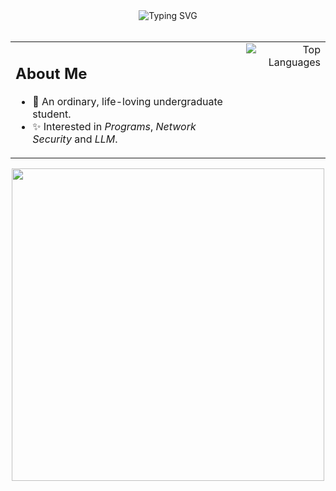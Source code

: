 <div align="center">
  <img src="https://readme-typing-svg.demolab.com/?lines=print(%22Hello+World!%22)&font=Fira+Code&center=true&width=450&height=50&duration=4000" alt="Typing SVG" />
</div>

<br>

<div align="center">
  <table>
    <tr>
      <td valign="top">
        <h2>About Me</h2>
        <ul>
          <li>💬 An ordinary, life-loving undergraduate student.</li>
          <li>✨ Interested in <i>Programs</i>, <i>Network Security</i> and <i>LLM</i>.</li>
        </ul>
      </td>
      <td valign="top" align="right">
        <picture>
          <source 
            srcset="https://github-readme-stats.vercel.app/api/top-langs/?username=Aununo&layout=compact&theme=transparent&exclude_repo=Aununo.github.io" 
            media="(prefers-color-scheme: dark)"
          />
          <source
            srcset="https://github-readme-stats.vercel.app/api/top-langs/?username=Aununo&layout=compact&theme=default&exclude_repo=Aununo.github.io" 
            media="(prefers-color-scheme: light)"
          />
          <img 
            src="https://github-readme-stats.vercel.app/api/top-langs/?username=Aununo&layout=compact&theme=radical&exclude_repo=Aununo.github.io" 
            alt="Top Languages"
          />
        </picture>
      </td>
    </tr>
  </table>
</div>

<div align="center">
  <img src="https://user-images.githubusercontent.com/74038190/212747903-e9bdf048-2dc8-41f9-b973-0e72ff07bfba.gif" width="500">
</div>
<br><br>
<!--
<picture>
  <source media="(prefers-color-scheme: dark)" srcset="https://raw.githubusercontent.com/Aununo/Aununo/output/github-contribution-grid-snake-dark.svg">
  <source media="(prefers-color-scheme: light)" srcset="https://raw.githubusercontent.com/Aununo/Aununo/output/github-contribution-grid-snake.svg">
  <img alt="github contribution grid snake animation" src="https://raw.githubusercontent.com/Aununo/Aununo/output/github-contribution-grid-snake.svg">
</picture>
-->

<!--
**Aununo/Aununo** is a ✨ _special_ ✨ repository because its `README.md` (this file) appears on your GitHub profile.

Here are some ideas to get you started:

- 🔭 I’m currently working on ...
- 🌱 I’m currently learning ...
- 👯 I’m looking to collaborate on ...
- 🤔 I’m looking for help with ...
- 💬 Ask me about ...
- 📫 How to reach me: ...
- 😄 Pronouns: ...
- ⚡ Fun fact: ...
-->
